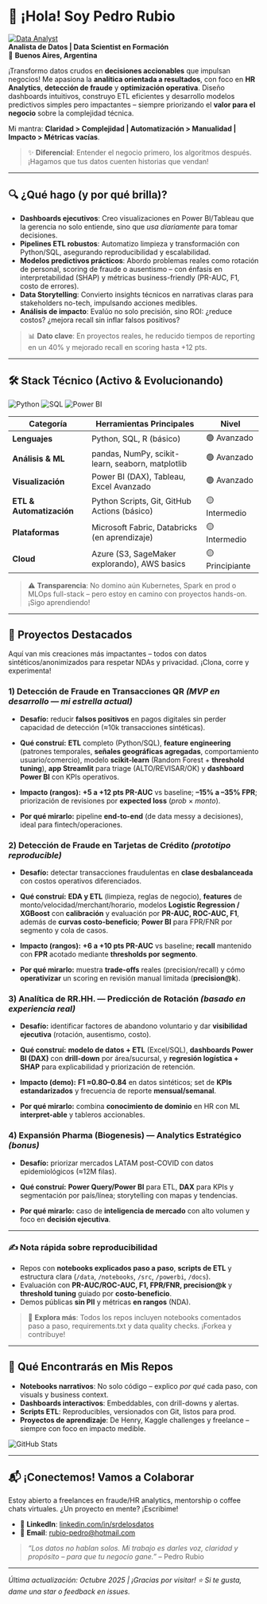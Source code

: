 # 👋 ¡Hola! Soy Pedro Rubio

[![Data Analyst](https://img.shields.io/badge/Data%20Analyst-Blueviolet?style=for-the-badge&logo=powerbi)](https://www.linkedin.com/in/srdelosdatos)  
**Analista de Datos | Data Scientist en Formación**  
📍 **Buenos Aires, Argentina**  

¡Transformo datos crudos en **decisiones accionables** que impulsan negocios! Me apasiona la **analítica orientada a resultados**, con foco en **HR Analytics**, **detección de fraude** y **optimización operativa**. Diseño dashboards intuitivos, construyo ETL eficientes y desarrollo modelos predictivos simples pero impactantes – siempre priorizando el **valor para el negocio** sobre la complejidad técnica.  

Mi mantra: **Claridad > Complejidad | Automatización > Manualidad | Impacto > Métricas vacías**.  

> ✨ **Diferencial**: Entender el negocio primero, los algoritmos después. ¡Hagamos que tus datos cuenten historias que vendan!  

---

## 🔍 **¿Qué hago (y por qué brilla)?**  

- **Dashboards ejecutivos**: Creo visualizaciones en Power BI/Tableau que la gerencia no solo entiende, sino que *usa diariamente* para tomar decisiones.  
- **Pipelines ETL robustos**: Automatizo limpieza y transformación con Python/SQL, asegurando reproducibilidad y escalabilidad.  
- **Modelos predictivos prácticos**: Abordo problemas reales como rotación de personal, scoring de fraude o ausentismo – con énfasis en interpretabilidad (SHAP) y métricas business-friendly (PR-AUC, F1, costo de errores).  
- **Data Storytelling**: Convierto insights técnicos en narrativas claras para stakeholders no-tech, impulsando acciones medibles.  
- **Análisis de impacto**: Evalúo no solo precisión, sino ROI: ¿reduce costos? ¿mejora recall sin inflar falsos positivos?  

> 📊 **Dato clave**: En proyectos reales, he reducido tiempos de reporting en un 40% y mejorado recall en scoring hasta +12 pts.  

---

## 🛠️ **Stack Técnico (Activo & Evolucionando)**  
![Python](https://img.shields.io/badge/Python-3776AB?style=flat&logo=python&logoColor=white) ![SQL](https://img.shields.io/badge/SQL-4479A1?style=flat&logo=postgresql&logoColor=white) ![Power BI](https://img.shields.io/badge/PowerBI-F2C811?style=flat&logo=Power-BI&logoColor=black)  

| Categoría | Herramientas Principales | Nivel |
|-----------|---------------------------|-------|
| **Lenguajes** | Python, SQL, R (básico) | 🟢 Avanzado |
| **Análisis & ML** | pandas, NumPy, scikit-learn, seaborn, matplotlib | 🟢 Avanzado |
| **Visualización** | Power BI (DAX), Tableau, Excel Avanzado | 🟢 Avanzado |
| **ETL & Automatización** | Python Scripts, Git, GitHub Actions (básico) | 🟡 Intermedio |
| **Plataformas** | Microsoft Fabric, Databricks (en aprendizaje) | 🟡 Intermedio |
| **Cloud** | Azure (S3, SageMaker explorando), AWS basics | 🟡 Principiante |

> ⚠️ **Transparencia**: No domino aún Kubernetes, Spark en prod o MLOps full-stack – pero estoy en camino con proyectos hands-on. ¡Sigo aprendiendo!  

---

## 🚀 **Proyectos Destacados** 

Aquí van mis creaciones más impactantes – todos con datos sintéticos/anonimizados para respetar NDAs y privacidad. ¡Clona, corre y experimenta!  

### 1) Detección de Fraude en Transacciones **QR** *(MVP en desarrollo — mi estrella actual)*
- **Desafío:** reducir **falsos positivos** en pagos digitales sin perder capacidad de detección (≈10k transacciones sintéticas).
- **Qué construí:** **ETL** completo (Python/SQL), **feature engineering** (patrones temporales, **señales geográficas agregadas**, comportamiento usuario/comercio), modelo **scikit-learn** (Random Forest + **threshold tuning**), **app Streamlit** para triage (ALTO/REVISAR/OK) y **dashboard Power BI** con KPIs operativos.
- **Impacto (rangos):** **+5 a +12 pts PR-AUC** vs baseline; **–15% a –35% FPR**; priorización de revisiones por **expected loss** (*prob* × *monto*).
  
- **Por qué mirarlo:** pipeline **end-to-end** (de data messy a decisiones), ideal para fintech/operaciones.

### 2) Detección de Fraude en **Tarjetas de Crédito** *(prototipo reproducible)*
- **Desafío:** detectar transacciones fraudulentas en **clase desbalanceada** con costos operativos diferenciados.
- **Qué construí:** **EDA y ETL** (limpieza, reglas de negocio), **features** de monto/velocidad/merchant/horario, modelos **Logistic Regression / XGBoost** con **calibración** y evaluación por **PR-AUC, ROC-AUC, F1**, además de **curvas costo-beneficio**; **Power BI** para FPR/FNR por segmento y cola de casos.
- **Impacto (rangos):** **+6 a +10 pts PR-AUC** vs baseline; **recall** mantenido con **FPR** acotado mediante **thresholds por segmento**.
  
- **Por qué mirarlo:** muestra **trade-offs** reales (precision/recall) y cómo **operativizar** un scoring en revisión manual limitada (**precision@k**).

### 3) Analítica de **RR.HH.** — Predicción de Rotación *(basado en experiencia real)*
- **Desafío:** identificar factores de abandono voluntario y dar **visibilidad ejecutiva** (rotación, ausentismo, costo).
- **Qué construí:** **modelo de datos + ETL** (Excel/SQL), **dashboards Power BI (DAX)** con **drill-down** por área/sucursal, y **regresión logística + SHAP** para explicabilidad y priorización de retención.
- **Impacto (demo):** **F1 ≈0.80–0.84** en datos sintéticos; set de **KPIs estandarizados** y frecuencia de reporte **mensual/semanal**.
  
- **Por qué mirarlo:** combina **conocimiento de dominio** en HR con ML **interpret-able** y tableros accionables.

### 4) **Expansión Pharma (Biogenesis)** — Analytics Estratégico *(bonus)*
- **Desafío:** priorizar mercados LATAM post-COVID con datos epidemiológicos (≈12M filas).
- **Qué construí:** **Power Query/Power BI** para ETL, **DAX** para KPIs y segmentación por país/línea; storytelling con mapas y tendencias.
  
- **Por qué mirarlo:** caso de **inteligencia de mercado** con alto volumen y foco en **decisión ejecutiva**.

---

### ✍️ Nota rápida sobre reproducibilidad
- Repos con **notebooks explicados paso a paso**, **scripts de ETL** y estructura clara (`/data`, `/notebooks`, `/src`, `/powerbi`, `/docs`).
- Evaluación con **PR-AUC/ROC-AUC, F1, FPR/FNR, precision@k** y **threshold tuning** guiado por **costo-beneficio**.
- Demos públicas **sin PII** y métricas **en rangos** (NDA).


> 📌 **Explora más**: Todos los repos incluyen notebooks comentados paso a paso, requirements.txt y data quality checks. ¡Forkea y contribuye!  

---

## 📂 **Qué Encontrarás en Mis Repos**  

- **Notebooks narrativos**: No solo código – explico *por qué* cada paso, con visuals y business context.  
- **Dashboards interactivos**: Embeddables, con drill-downs y alertas.  
- **Scripts ETL**: Reproducibles, versionados con Git, listos para prod.  
- **Proyectos de aprendizaje**: De Henry, Kaggle challenges y freelance – siempre con foco en impacto medible.  

![GitHub Stats](https://github-readme-stats.vercel.app/api?username=Pedro-Rubio&show_icons=true&theme=radical)  


---

## 📬 **¡Conectemos! Vamos a Colaborar**  
Estoy abierto a freelances en fraude/HR analytics, mentorship o coffee chats virtuales. ¿Un proyecto en mente? ¡Escribime!  

- 🔗 **LinkedIn**: [linkedin.com/in/srdelosdatos](https://www.linkedin.com/in/srdelosdatos)  
- 📧 **Email**: [rubio-pedro@hotmail.com](mailto:rubio-pedro@hotmail.com)  
 

> _“Los datos no hablan solos. Mi trabajo es darles voz, claridad y propósito – para que tu negocio gane.”_ – Pedro Rubio  

---

*Última actualización: Octubre 2025 | ¡Gracias por visitar! ⭐ Si te gusta, dame una star o feedback en issues.*
